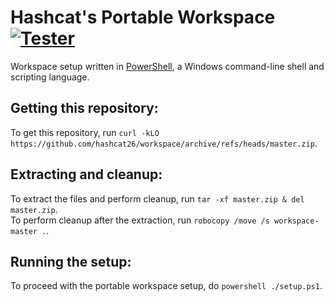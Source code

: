 # Hashcat's Portable Workspace [![Tester](https://github.com/hashcat26/workspace/actions/workflows/tester.yml/badge.svg)](https://github.com/hashcat26/workspace/actions/workflows/tester.yml)
Workspace setup written in [PowerShell](https://www.powershellgallery.com), a Windows command-line shell and scripting language.

Getting this repository:
---------------------------------
To get this repository, run `curl -kLO https://github.com/hashcat26/workspace/archive/refs/heads/master.zip`.

Extracting and cleanup:
---------------------------------
To extract the files and perform cleanup, run `tar -xf master.zip & del master.zip`.\
To perform cleanup after the extraction, run `robocopy /move /s workspace-master .`.

Running the setup:
---------------------------------
To proceed with the portable workspace setup, do `powershell ./setup.ps1`.
